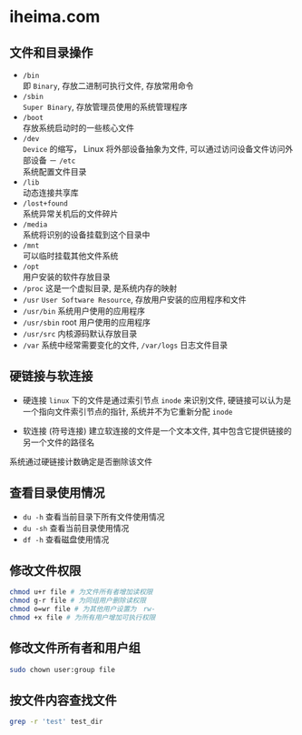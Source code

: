 # iheima.com

## 文件和目录操作
- `/bin`  
即 `Binary`, 存放二进制可执行文件, 存放常用命令
- `/sbin`  
`Super Binary`, 存放管理员使用的系统管理程序
- `/boot`  
存放系统启动时的一些核心文件
- `/dev`  
`Device` 的缩写， Linux 将外部设备抽象为文件, 可以通过访问设备文件访问外部设备
－ `/etc`  
系统配置文件目录
- `/lib`  
动态连接共享库  
- `/lost+found`  
系统异常关机后的文件碎片
- `/media`  
系统将识别的设备挂载到这个目录中
- `/mnt`  
可以临时挂载其他文件系统
- `/opt`  
用户安装的软件存放目录
- `/proc`
这是一个虚拟目录, 是系统内存的映射
- `/usr`
`User Software Resource`, 存放用户安装的应用程序和文件
- `/usr/bin`
系统用户使用的应用程序
- `/usr/sbin`
root 用户使用的应用程序
- `/usr/src`
内核源码默认存放目录
- `/var`
系统中经常需要变化的文件, `/var/logs` 日志文件目录

## 硬链接与软连接
- 硬连接
    `linux` 下的文件是通过索引节点 `inode` 来识别文件, 硬链接可以认为是一个指向文件索引节点的指针, 系统并不为它重新分配 `inode`  

- 软连接 (符号连接)
    建立软连接的文件是一个文本文件, 其中包含它提供链接的另一个文件的路径名

系统通过硬链接计数确定是否删除该文件

## 查看目录使用情况
- `du -h` 查看当前目录下所有文件使用情况
- `du -sh` 查看当前目录使用情况
- `df -h` 查看磁盘使用情况

## 修改文件权限
```bash
chmod u+r file # 为文件所有者增加读权限
chmod g-r file # 为同组用户删除读权限
chmod o=wr file # 为其他用户设置为　rw-
chmod +x file # 为所有用户增加可执行权限
```

## 修改文件所有者和用户组
```bash
sudo chown user:group file
```

## 按文件内容查找文件
```bash
grep -r 'test' test_dir
```

